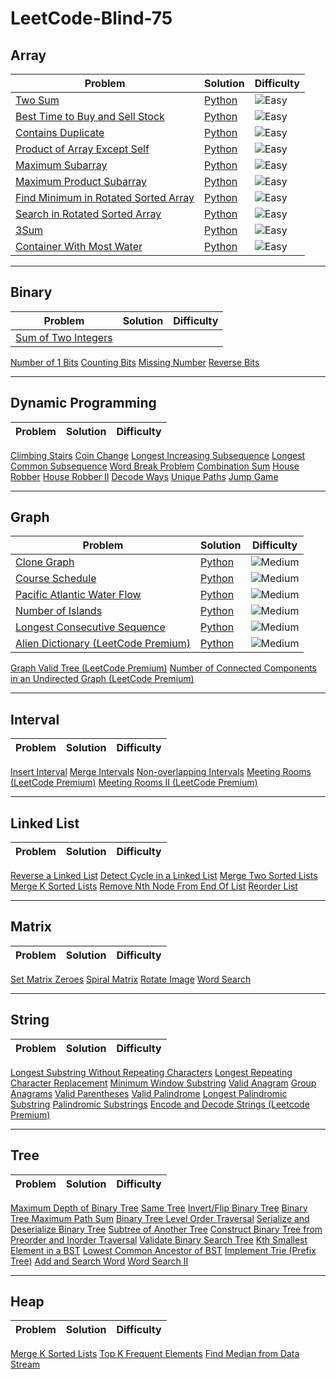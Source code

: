 ﻿# LeetCode-Blind-75

## Array
| Problem | Solution | Difficulty |
| --------- | -------- | ---------- |
|[Two Sum](https://leetcode.com/problems/two-sum/)|[Python](./Array/two_sum.py)|<img src="https://img.shields.io/badge/Easy-brightgreen?style=for-the-badge" alt="Easy" />|
|[Best Time to Buy and Sell Stock](https://leetcode.com/problems/best-time-to-buy-and-sell-stock/)|[Python](./Array/best_time_to_buy_and_sell_stock.py)|<img src="https://img.shields.io/badge/Easy-brightgreen?style=for-the-badge" alt="Easy" />|
|[Contains Duplicate](https://leetcode.com/problems/contains-duplicate/)|[Python](https://leetcode.com/problems/two-sum/)|<img src="https://img.shields.io/badge/Easy-brightgreen?style=for-the-badge" alt="Easy" />|
|[Product of Array Except Self](https://leetcode.com/problems/product-of-array-except-self/)|[Python](https://leetcode.com/problems/two-sum/)|<img src="https://img.shields.io/badge/Easy-brightgreen?style=for-the-badge" alt="Easy" />|
|[Maximum Subarray](https://leetcode.com/problems/maximum-subarray/)|[Python](https://leetcode.com/problems/two-sum/)|<img src="https://img.shields.io/badge/Easy-brightgreen?style=for-the-badge" alt="Easy" />|
|[Maximum Product Subarray](https://leetcode.com/problems/maximum-product-subarray/)|[Python](https://leetcode.com/problems/two-sum/)|<img src="https://img.shields.io/badge/Easy-brightgreen?style=for-the-badge" alt="Easy" />|
|[Find Minimum in Rotated Sorted Array](https://leetcode.com/problems/find-minimum-in-rotated-sorted-array/)|[Python](https://leetcode.com/problems/two-sum/)|<img src="https://img.shields.io/badge/Easy-brightgreen?style=for-the-badge" alt="Easy" />|
|[Search in Rotated Sorted Array](https://leetcode.com/problems/search-in-rotated-sorted-array/)|[Python](https://leetcode.com/problems/two-sum/)|<img src="https://img.shields.io/badge/Easy-brightgreen?style=for-the-badge" alt="Easy" />|
|[3Sum](https://leetcode.com/problems/3sum/)|[Python](https://leetcode.com/problems/two-sum/)|<img src="https://img.shields.io/badge/Easy-brightgreen?style=for-the-badge" alt="Easy" />|
|[Container With Most Water](https://leetcode.com/problems/container-with-most-water/)|[Python](https://leetcode.com/problems/two-sum/)|<img src="https://img.shields.io/badge/Easy-brightgreen?style=for-the-badge" alt="Easy" />|

---


## Binary
| Problem | Solution | Difficulty |
| --------- | -------- | ---------- |
|[Sum of Two Integers](https://leetcode.com/problems/sum-of-two-integers/)|
[Number of 1 Bits](https://leetcode.com/problems/number-of-1-bits/)
[Counting Bits](https://leetcode.com/problems/counting-bits/)
[Missing Number](https://leetcode.com/problems/missing-number/)
[Reverse Bits](https://leetcode.com/problems/reverse-bits/)

---

## Dynamic Programming
| Problem | Solution | Difficulty |
| --------- | -------- | ---------- |
[Climbing Stairs](https://leetcode.com/problems/climbing-stairs/)
[Coin Change](https://leetcode.com/problems/coin-change/)
[Longest Increasing Subsequence](https://leetcode.com/problems/longest-increasing-subsequence/)
[Longest Common Subsequence](https://leetcode.com/problems/longest-common-subsequence/)
[Word Break Problem](https://leetcode.com/problems/word-break/)
[Combination Sum](https://leetcode.com/problems/combination-sum-iv/)
[House Robber](https://leetcode.com/problems/house-robber/)
[House Robber II](https://leetcode.com/problems/house-robber-ii/)
[Decode Ways](https://leetcode.com/problems/decode-ways/)
[Unique Paths](https://leetcode.com/problems/unique-paths/)
[Jump Game](https://leetcode.com/problems/jump-game/)

---

## Graph
| Problem | Solution | Difficulty |
| --------- | -------- | ---------- |
[Clone Graph](https://leetcode.com/problems/clone-graph/)|[Python](./Graph/course_schedule.py)| <img src="https://img.shields.io/badge/Medium-FECC00?style=for-the-badge" alt="Medium" /> |
[Course Schedule](https://leetcode.com/problems/course-schedule/)|[Python](./Graph/course_schedule.py)| <img src="https://img.shields.io/badge/Medium-FECC00?style=for-the-badge" alt="Medium" /> |
[Pacific Atlantic Water Flow](https://leetcode.com/problems/pacific-atlantic-water-flow/)|[Python](./Graph/pacific_atlantic_water_flow.py)| <img src="https://img.shields.io/badge/Medium-FECC00?style=for-the-badge" alt="Medium" /> |
[Number of Islands](https://leetcode.com/problems/number-of-islands/)|[Python](./Graph/number_of_islands.py)| <img src="https://img.shields.io/badge/Medium-FECC00?style=for-the-badge" alt="Medium" /> |
[Longest Consecutive Sequence](https://leetcode.com/problems/longest-consecutive-sequence/)|[Python](./Graph/longest_consecutive_sequence.py)| <img src="https://img.shields.io/badge/Medium-FECC00?style=for-the-badge" alt="Medium" /> |
[Alien Dictionary (LeetCode Premium)](https://leetcode.com/problems/alien-dictionary/)|[Python](./Graph/aline_dictionary.py)| <img src="https://img.shields.io/badge/Medium-FECC00?style=for-the-badge" alt="Medium" /> |
[Graph Valid Tree (LeetCode Premium)](https://leetcode.com/problems/graph-valid-tree/)
[Number of Connected Components in an Undirected Graph (LeetCode Premium)](https://leetcode.com/problems/number-of-connected-components-in-an-undirected-graph/)

---

## Interval
| Problem | Solution | Difficulty |
| --------- | -------- | ---------- |
[Insert Interval](https://leetcode.com/problems/insert-interval/)
[Merge Intervals](https://leetcode.com/problems/merge-intervals/)
[Non-overlapping Intervals](https://leetcode.com/problems/non-overlapping-intervals/)
[Meeting Rooms (LeetCode Premium)](https://leetcode.com/problems/meeting-rooms/)
[Meeting Rooms II (LeetCode Premium)](https://leetcode.com/problems/meeting-rooms-ii/)

---

## Linked List
| Problem | Solution | Difficulty |
| --------- | -------- | ---------- |
[Reverse a Linked List](https://leetcode.com/problems/reverse-linked-list/)
[Detect Cycle in a Linked List](https://leetcode.com/problems/linked-list-cycle/)
[Merge Two Sorted Lists](https://leetcode.com/problems/merge-two-sorted-lists/)
[Merge K Sorted Lists](https://leetcode.com/problems/merge-k-sorted-lists/)
[Remove Nth Node From End Of List](https://leetcode.com/problems/remove-nth-node-from-end-of-list/)
[Reorder List](https://leetcode.com/problems/reorder-list/)

---

## Matrix
| Problem | Solution | Difficulty |
| --------- | -------- | ---------- |
[Set Matrix Zeroes](https://leetcode.com/problems/set-matrix-zeroes/)
[Spiral Matrix](https://leetcode.com/problems/spiral-matrix/)
[Rotate Image](https://leetcode.com/problems/rotate-image/)
[Word Search](https://leetcode.com/problems/word-search/)

---

## String
| Problem | Solution | Difficulty |
| --------- | -------- | ---------- |
[Longest Substring Without Repeating Characters](https://leetcode.com/problems/longest-substring-without-repeating-characters/)
[Longest Repeating Character Replacement](https://leetcode.com/problems/longest-repeating-character-replacement/)
[Minimum Window Substring](https://leetcode.com/problems/minimum-window-substring/)
[Valid Anagram](https://leetcode.com/problems/valid-anagram/)
[Group Anagrams](https://leetcode.com/problems/group-anagrams/)
[Valid Parentheses](https://leetcode.com/problems/valid-parentheses/)
[Valid Palindrome](https://leetcode.com/problems/valid-palindrome/)
[Longest Palindromic Substring](https://leetcode.com/problems/longest-palindromic-substring/)
[Palindromic Substrings](https://leetcode.com/problems/palindromic-substrings/)
[Encode and Decode Strings (Leetcode Premium)](https://leetcode.com/problems/encode-and-decode-strings/)

---

## Tree
| Problem | Solution | Difficulty |
| --------- | -------- | ---------- |
[Maximum Depth of Binary Tree](https://leetcode.com/problems/maximum-depth-of-binary-tree/)
[Same Tree](https://leetcode.com/problems/same-tree/)
[Invert/Flip Binary Tree](https://leetcode.com/problems/invert-binary-tree/)
[Binary Tree Maximum Path Sum](https://leetcode.com/problems/binary-tree-maximum-path-sum/)
[Binary Tree Level Order Traversal](https://leetcode.com/problems/binary-tree-level-order-traversal/)
[Serialize and Deserialize Binary Tree](https://leetcode.com/problems/serialize-and-deserialize-binary-tree/)
[Subtree of Another Tree](https://leetcode.com/problems/subtree-of-another-tree/)
[Construct Binary Tree from Preorder and Inorder Traversal](https://leetcode.com/problems/construct-binary-tree-from-preorder-and-inorder-traversal/)
[Validate Binary Search Tree](https://leetcode.com/problems/validate-binary-search-tree/)
[Kth Smallest Element in a BST](https://leetcode.com/problems/kth-smallest-element-in-a-bst/)
[Lowest Common Ancestor of BST](https://leetcode.com/problems/lowest-common-ancestor-of-a-binary-search-tree/)
[Implement Trie (Prefix Tree)](https://leetcode.com/problems/implement-trie-prefix-tree/)
[Add and Search Word](https://leetcode.com/problems/add-and-search-word-data-structure-design/)
[Word Search II](https://leetcode.com/problems/word-search-ii/)

---

## Heap
| Problem | Solution | Difficulty |
| --------- | -------- | ---------- |
[Merge K Sorted Lists](https://leetcode.com/problems/merge-k-sorted-lists/)
[Top K Frequent Elements](https://leetcode.com/problems/top-k-frequent-elements/)
[Find Median from Data Stream](https://leetcode.com/problems/find-median-from-data-stream/)

